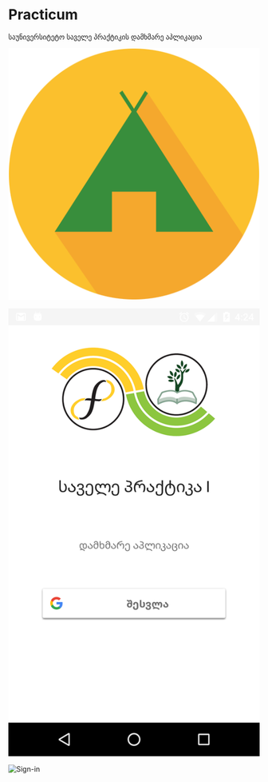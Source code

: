 # Practicum
საუნივერსიტეტო საველე პრაქტიკის დამხმარე აპლიკაცია

![Practicum][logo]

[logo]: https://github.com/gati3478/Practicum/blob/master/icons/ic_logo.png "Practicum Logo"

![Welcome][welcome]

[welcome]: https://github.com/gati3478/Practicum/blob/master/screenshots/screenshot_1.png "Welcome screenshot"

![Sign-in][signin]

[signin]: https://github.com/gati3478/Practicum/blob/master/icons/screenshot_2.png "Sign-in screenshot"
